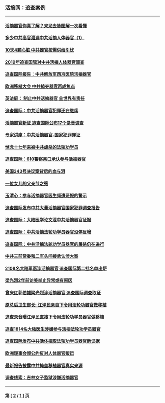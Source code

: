 ### 活摘网：追查案例
---
#### [活摘器官你真了解？来龙去脉图解一次看懂](../../pages/nf5880/n13013820.md?12120430) 
#### [多少中共高官泄漏中共活摘人体器官（1）](../../pages/nf5880/n12671234.md?12120430) 
#### [10天4颗心脏 中共器官按需供给引忧](../../pages/nf5880/n12326366.md?12120430) 
#### [2019年追查国际对中共活摘人体器官调查](../../pages/nf5880/n11917733.md?12120430) 
#### [追查国际报告：中共解放军西京医院活摘器官](../../pages/nf5880/n11838359.md?12120430) 
#### [欧洲移植大会 中共掠夺器官再成焦点](../../pages/nf5880/n11538883.md?12120430) 
#### [英法庭： 制止中共活摘器官 全世界有责任](../../pages/nf5880/n11330691.md?12120430) 
#### [追查国际：中共活摘器官犯罪还在继续](../../pages/nf5880/n11218301.md?12120430) 
#### [活摘器官新证 追查国际公布17个录音调查](../../pages/nf5880/n10897744.md?12120430) 
#### [专家讲座：中共活摘器官-国家犯罪罪证](../../pages/nf5880/n8828153.md?12120430) 
#### [悼念十七年来被中共虐杀的法轮功学员](../../pages/nf5880/n8124823.md?12120430) 
#### [追查国际：610警察亲口承认参与活摘器官](../../pages/nf5880/n8109067.md?12120430) 
#### [美国343号决议案背后的血与泪](../../pages/nf5880/n8020684.md?12120430) 
#### [一位女儿的父亲节之殇](../../pages/nf5880/n8014122.md?12120430) 
#### [玉清心：参与活摘器官医生频遭恶报的警示](../../pages/nf5880/n4637546.md?12120430) 
#### [追查国际发布中共大量活摘器官国家犯罪调查报告](../../pages/nf5880/n4613428.md?12120430) 
#### [追查国际：大陆医学论文泄中共活摘器官证据](../../pages/nf5880/n4608794.md?12120430) 
#### [追查国际：中共活摘法轮功学员器官没停反增](../../pages/nf5880/n4584075.md?12120430) 
#### [追查国际：中共活摘法轮功学员器官的屠杀仍在进行](../../pages/nf5880/n4299154.md?12120430) 
#### [中共三前常委和二军头间接承认涉大案](../../pages/nf5880/n4286244.md?12120430) 
#### [2108名大陆军医涉活摘器官 追查国际第二批名单出炉](../../pages/nf5880/n4284769.md?12120430) 
#### [梁光烈2年前访美举止异常或有原因](../../pages/nf5880/n4279686.md?12120430) 
#### [曾庆红郭伯雄梁光烈涉活摘器官 追查国际调查取证](../../pages/nf5880/n4278462.md?12120430) 
#### [原总后卫生部长: 江泽民亲自下令用法轮功器官做移植](../../pages/nf5880/n4263864.md?12120430) 
#### [追查录音曝江泽民直接下令用法轮功学员器官做移植](../../pages/nf5880/n4261268.md?12120430) 
#### [追查1814名大陆医生涉嫌参与活摘法轮功学员器官](../../pages/nf5880/n4259055.md?12120430) 
#### [追查国际发布中共活体摘取法轮功学员器官新证据](../../pages/nf5880/n4258255.md?12120430) 
#### [欧洲理事会颁公约反对人体器官贩运](../../pages/nf5880/n4206955.md?12120430) 
#### [最新报告披露中共掩盖移植器官真实来源](../../pages/nf5880/n4140084.md?12120430) 
#### [调查线索：吉林女子监狱涉嫌活摘器官](../../pages/nf5880/n4044366.md?12120430) 

---
#### 第 [ [2](./2.md?12120430) / [1](./1.md?12120430) ] 页

